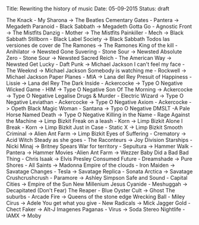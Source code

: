 Title: Rewriting the history of music 
Date: 05-09-2015
Status: draft


The Knack - My Sharona -> The Beatles
Cementary Gates - Pantera -> Megadeth
Paranoid - Black Sabbath -> Megadeth
Gotta Go - Agnostic Front -> The Mistfits
Danzig - Mother -> The Mistfits
Painkiller - Mech -> Black Sabbath
Stillborn - Black Label Society -> Black Sabbath
Todos las versiones de cover de The Ramones -> The Ramones
King of the kill - Anihilator -> Newsted
Gone Suvering - Stone Sour -> Newsted
Absolute Zero - Stone Sour -> Newsted
Sacred Reich - The American Way -> Newsted
Get Lucky - Daft Punk -> Michael Jackson
I can't feel my face - The Weeknd -> Michael Jackson
Somebody is watching me - Rockwell -> Michael Jackson
Paper Planes - MIA -> Lana del Rey
Presuit of Happiness - Lissie -> Lana del Rey
The Dark Inside - Ackercocke -> Type O Negative
Wicked Game - HIM -> Type O Negative
Son Of The Morning -> Ackercocke -> Type O Negative
Legalise Drugs & Murder - Electric Wizard -> Type O Negative
Leviathan - Ackercocke -> Type O Negative
Axiom - Ackercocke -> Opeth
Black Magic Woman - Santana -> Typo O Negative
DMSLT -A Pale Horse Named Death -> Type O Negative 
Killing in the Name - Rage Against the Machine -> Limp Bizkit
Freak on a leash - Korn -> Limp Bizkit
Alone I Break - Korn -> Limp Bizkit
Just in Case - Static X -> Limp Bizkit
Smooth Criminal -> Alien Ant Farm -> Limp Bizkit
Eyes of Suffering - Crematory -> Acid Witch
Steady as she goes - The Raconteurs -> Joy Division 
Starships - Nicki Minaj -> Britney Spears
War for territory - Sepultura -> Hammer
Walk - Pantera -> Hammer
Movies -Alien Ant Farm -> Wezzer 
Baby Did a Bad Bad Thing - Chris Isaak  -> Elvis Presley
Consumed Future - Dreamshade -> 
Pure Shores - All Saints -> Madonna
Empire of the clouds - Iron Maiden -> Savatage
Changes - Tesla -> Savatage
Replica - Sonata Arctica -> Savatage
Crushcrushcrush - Paramore -> Ashley Simpson
Safe and Sound - Capital Cities -> Empire of the Sun
New Millenium Jesus Cyanide - Meshuggah -> Decapitated
(Don't Fear) The Reaper - Blue Oyster Cult -> Ghost
The suburbs - Arcade Fire -> Queens of the stone edge
Wrecking Ball - Miley Cirus -> Adele
You get what you give - New Radicals -> Mick Jagger
Gold - Chect Faker -> Alt-J
Imagenes Paganas - Virus -> Soda Stereo
Nightlife - IAMX -> Moby
